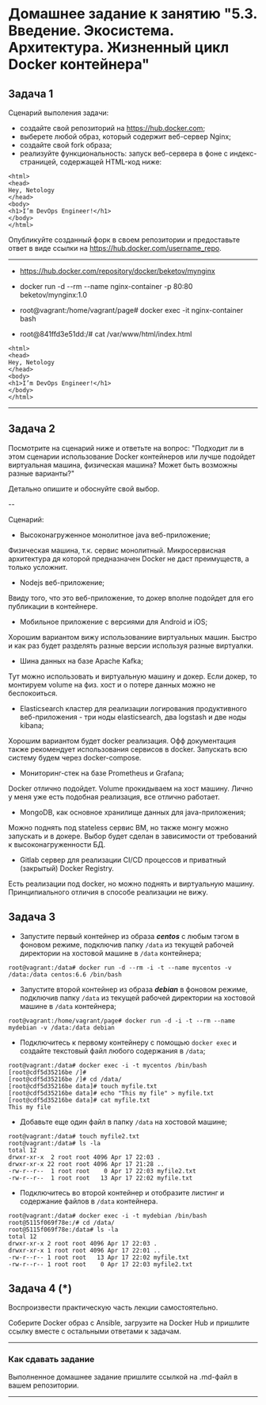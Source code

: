 
# Домашнее задание к занятию "5.3. Введение. Экосистема. Архитектура. Жизненный цикл Docker контейнера"



## Задача 1

Сценарий выполения задачи:

- создайте свой репозиторий на https://hub.docker.com;
- выберете любой образ, который содержит веб-сервер Nginx;
- создайте свой fork образа;
- реализуйте функциональность:
запуск веб-сервера в фоне с индекс-страницей, содержащей HTML-код ниже:
```
<html>
<head>
Hey, Netology
</head>
<body>
<h1>I’m DevOps Engineer!</h1>
</body>
</html>
```
Опубликуйте созданный форк в своем репозитории и предоставьте ответ в виде ссылки на https://hub.docker.com/username_repo.

***
- https://hub.docker.com/repository/docker/beketov/mynginx
- docker run -d --rm --name nginx-container -p 80:80 beketov/mynginx:1.0

- root@vagrant:/home/vagrant/page# docker exec -it nginx-container bash
- root@841ffd3e51dd:/# cat /var/www/html/index.html
```
<html>
<head>
Hey, Netology
</head>
<body>
<h1>I’m DevOps Engineer!</h1>
</body>
</html>
```
***

## Задача 2

Посмотрите на сценарий ниже и ответьте на вопрос:
"Подходит ли в этом сценарии использование Docker контейнеров или лучше подойдет виртуальная машина, физическая машина? Может быть возможны разные варианты?"

Детально опишите и обоснуйте свой выбор.

--

Сценарий:

- Высоконагруженное монолитное java веб-приложение;

Физическая машина, т.к. сервис монолитный. Микросервисная архитектура дя которой предназначен Docker не даст преимуществ, а только усложнит.

- Nodejs веб-приложение;

Ввиду того, что это веб-приложение, то докер вполне подойдет для его публикации в контейнере.

- Мобильное приложение c версиями для Android и iOS;

Хорошим вариантом вижу использованиие виртуальных машин. Быстро и как раз будет разделять разные версии используя разные виртуалки.

- Шина данных на базе Apache Kafka;

Тут можно использовать и виртуальную машину и докер. Если докер, то монтируем volume на физ. хост и о потере данных можно не беспокоиться.

- Elasticsearch кластер для реализации логирования продуктивного веб-приложения - три ноды elasticsearch, два logstash и две ноды kibana;

Хорошим вариантом будет docker реализация. Офф документация также рекомендует использования сервисов в docker. Запускать всю систему будем через docker-compose.

- Мониторинг-стек на базе Prometheus и Grafana;

Docker отлично подойдет. Volume прокидываем на хост машину. Лично у меня уже есть подобная реализация, все отлично работает.

- MongoDB, как основное хранилище данных для java-приложения;

Можно поднять под stateless сервис ВМ, но также монгу можно запускать и в докере. Выбор будет сделан в зависимости от требований к высоконагруженности БД.

- Gitlab сервер для реализации CI/CD процессов и приватный (закрытый) Docker Registry.

Есть реализации под docker, но можно поднять и виртуальную машину. Принципиального отличия в способе реализации не вижу.

## Задача 3

- Запустите первый контейнер из образа ***centos*** c любым тэгом в фоновом режиме, подключив папку ```/data``` из текущей рабочей директории на хостовой машине в ```/data``` контейнера;
```
root@vagrant:/data# docker run -d --rm -i -t --name mycentos -v /data:/data centos:6.6 /bin/bash
```
- Запустите второй контейнер из образа ***debian*** в фоновом режиме, подключив папку ```/data``` из текущей рабочей директории на хостовой машине в ```/data``` контейнера;
```
root@vagrant:/home/vagrant/page# docker run -d -i -t --rm --name mydebian -v /data:/data debian
```
- Подключитесь к первому контейнеру с помощью ```docker exec``` и создайте текстовый файл любого содержания в ```/data```;
```
root@vagrant:/data# docker exec -i -t mycentos /bin/bash
[root@cdf5d35216be /]#
[root@cdf5d35216be /]# cd /data/
[root@cdf5d35216be data]# touch myfile.txt
[root@cdf5d35216be data]# echo "This my file" > myfile.txt
[root@cdf5d35216be data]# cat myfile.txt
This my file
```
- Добавьте еще один файл в папку ```/data``` на хостовой машине;
```
root@vagrant:/data# touch myfile2.txt
root@vagrant:/data# ls -la
total 12
drwxr-xr-x  2 root root 4096 Apr 17 22:03 .
drwxr-xr-x 22 root root 4096 Apr 17 21:28 ..
-rw-r--r--  1 root root    0 Apr 17 22:03 myfile2.txt
-rw-r--r--  1 root root   13 Apr 17 22:02 myfile.txt
```
- Подключитесь во второй контейнер и отобразите листинг и содержание файлов в ```/data``` контейнера.
```
root@vagrant:/data# docker exec -i -t mydebian /bin/bash
root@5115f069f78e:/# cd /data/
root@5115f069f78e:/data# ls -la
total 12
drwxr-xr-x 2 root root 4096 Apr 17 22:03 .
drwxr-xr-x 1 root root 4096 Apr 17 22:01 ..
-rw-r--r-- 1 root root   13 Apr 17 22:02 myfile.txt
-rw-r--r-- 1 root root    0 Apr 17 22:03 myfile2.txt
```
## Задача 4 (*)

Воспроизвести практическую часть лекции самостоятельно.

Соберите Docker образ с Ansible, загрузите на Docker Hub и пришлите ссылку вместе с остальными ответами к задачам.


---

### Как cдавать задание

Выполненное домашнее задание пришлите ссылкой на .md-файл в вашем репозитории.

---
